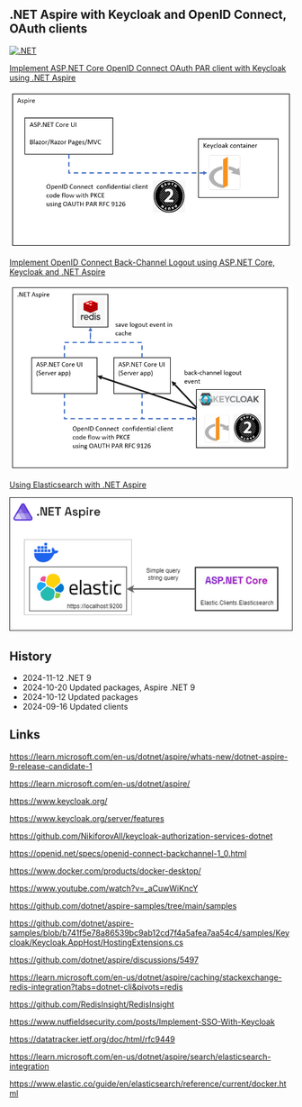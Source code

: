 ## .NET Aspire with Keycloak and OpenID Connect, OAuth clients

[![.NET](https://github.com/damienbod/keycloak-backchannel/actions/workflows/dotnet.yml/badge.svg)](https://github.com/damienbod/keycloak-backchannel/actions/workflows/dotnet.yml)

[Implement ASP.NET Core OpenID Connect OAuth PAR client with Keycloak using .NET Aspire](https://damienbod.com/2024/09/02/implement-asp-net-core-openid-connect-oauth-par-client-with-keycloak-using-net-aspire/)

![Overview](https://github.com/damienbod/keycloak-backchannel/blob/main/images/oauth-par-keycloak_01.png)

[Implement OpenID Connect Back-Channel Logout using ASP.NET Core, Keycloak and .NET Aspire](https://damienbod.com/2024/09/09/implement-openid-connect-back-channel-logout-using-asp-net-core-keycloak-and-net-aspire/)

![Overview](https://github.com/damienbod/keycloak-backchannel/blob/main/images/back-channel-keycloak_01.png)

[Using Elasticsearch with .NET Aspire](https://damienbod.com/2024/09/16/using-elasticsearch-with-net-aspire/)

![Overview](https://github.com/damienbod/keycloak-backchannel/blob/main/images/aspire-elastic.png)

## History

- 2024-11-12 .NET 9
- 2024-10-20 Updated packages, Aspire .NET 9
- 2024-10-12 Updated packages
- 2024-09-16 Updated clients

## Links

https://learn.microsoft.com/en-us/dotnet/aspire/whats-new/dotnet-aspire-9-release-candidate-1

https://learn.microsoft.com/en-us/dotnet/aspire/

https://www.keycloak.org/

https://www.keycloak.org/server/features

https://github.com/NikiforovAll/keycloak-authorization-services-dotnet

https://openid.net/specs/openid-connect-backchannel-1_0.html

https://www.docker.com/products/docker-desktop/

https://www.youtube.com/watch?v=_aCuwWiKncY

https://github.com/dotnet/aspire-samples/tree/main/samples

https://github.com/dotnet/aspire-samples/blob/b741f5e78a86539bc9ab12cd7f4a5afea7aa54c4/samples/Keycloak/Keycloak.AppHost/HostingExtensions.cs

https://github.com/dotnet/aspire/discussions/5497

https://learn.microsoft.com/en-us/dotnet/aspire/caching/stackexchange-redis-integration?tabs=dotnet-cli&pivots=redis

https://github.com/RedisInsight/RedisInsight

https://www.nutfieldsecurity.com/posts/Implement-SSO-With-Keycloak

https://datatracker.ietf.org/doc/html/rfc9449

https://learn.microsoft.com/en-us/dotnet/aspire/search/elasticsearch-integration

https://www.elastic.co/guide/en/elasticsearch/reference/current/docker.html